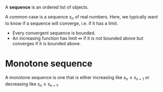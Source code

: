 A **sequence** is an ordered list of objects. 

A common case is a sequence $s_n$ of real numbers. Here, we typically want to know if a sequence will converge, i.e. if it has a limit.

* Every convergent sequence is bounded.
* An increasing function has limit $\infty$ if it is not bounded above but converges if it is bounded above.

# Monotone sequence

A monotone sequence is one that is either increasing like $s_n \leq s_{n+1}$ or decreasing like $s_n \geq s_{n+1}$.